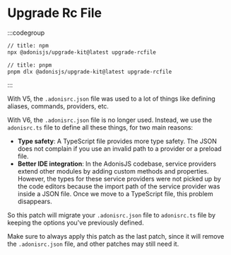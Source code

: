 # Upgrade Rc File

:::codegroup

```sh
// title: npm
npx @adonisjs/upgrade-kit@latest upgrade-rcfile
```

```sh
// title: pnpm
pnpm dlx @adonisjs/upgrade-kit@latest upgrade-rcfile
```

:::

With V5, the `.adonisrc.json` file was used to a lot of things like defining aliases, commands, providers, etc.

With V6, the `.adonisrc.json` file is no longer used. Instead, we use the `adonisrc.ts` file to define all these things, for two main reasons:

- **Type safety**: A TypeScript file provides more type safety. The JSON does not complain if you use an invalid path to a provider or a preload file.
- **Better IDE integration**: In the AdonisJS codebase, service providers extend other modules by adding custom methods and properties. However, the types for these service providers were not picked up by the code editors because the import path of the service provider was inside a JSON file. Once we move to a TypeScript file, this problem disappears.

So this patch will migrate your `.adonisrc.json` file to `adonisrc.ts` file by keeping the options you've previously defined.

Make sure to always apply this patch as the last patch, since it will remove the `.adonisrc.json` file, and other patches may still need it.
